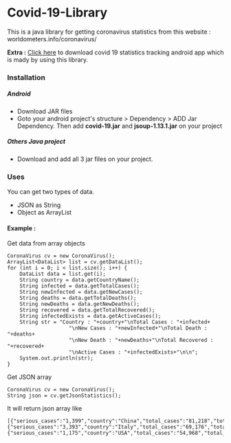 # Covid-19-Library
This is a java library for getting coronavirus statistics from this website : worldometers.info/coronavirus/

**Extra :** [Click here](https://sajjadamin.com/covid19/) to  download covid 19 statistics tracking android app which is mady by using this library.
### Installation
##### Android
- Download JAR files
- Goto your android project's structure > Dependency > ADD Jar Dependency. Then add **covid-19.jar** and **jsoup-1.13.1.jar** on your project
##### Others Java project
- Download and add all 3 jar files on your project.
### Uses
You can get two types of data.
- JSON as String
- Object as ArrayList
#### Example :
Get data from array objects
```
CoronaVirus cv = new CoronaVirus();
ArrayList<DataList> list = cv.getDataList();
for (int i = 0; i < list.size(); i++) {
    DataList data = list.get(i);
    String country = data.getCountryName();
    String infected = data.getTotalCases();
    String newInfected = data.getNewCases();
    String deaths = data.getTotalDeaths();
    String newDeaths = data.getNewDeaths();
    String recovered = data.getTotalRecovered();
    String infectedExists = data.getActiveCases();
    String str = "Country : "+country+"\nTotal Cases : "+infected+
                    "\nNew Cases : "+newInfected+"\nTotal Death : "+deaths+
                    "\nNew Death : "+newDeaths+"\nTotal Recovered : "+recovered+
                    "\nActive Cases : "+infectedExists+"\n\n";
    System.out.println(str);
}
```
Get JSON array
```
CoronaVirus cv = new CoronaVirus();
String json = cv.getJsonStatistics();
```
It will return json array like
```
[{"serious_cases":"1,399","country":"China","total_cases":"81,218","total_deaths":"3,281","new_cases":"47","new_deaths":"4","total_recovered":"73,650","active_cases":"4,287"},{"serious_cases":"3,393","country":"Italy","total_cases":"69,176","total_deaths":"6,820","new_cases":"0","new_deaths":"0","total_recovered":"8,326","active_cases":"54,030"},{"serious_cases":"1,175","country":"USA","total_cases":"54,968","total_deaths":"784","new_cases":"87","new_deaths":"4","total_recovered":"379","active_cases":"53,805"}]......
```
